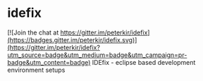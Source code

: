 # idefix

[![Join the chat at https://gitter.im/peterkir/idefix](https://badges.gitter.im/peterkir/idefix.svg)](https://gitter.im/peterkir/idefix?utm_source=badge&utm_medium=badge&utm_campaign=pr-badge&utm_content=badge)
IDEfix - eclipse based development environment setups
